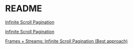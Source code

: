 # README

[Infinite Scroll Pagination](https://www.youtube.com/watch?v=ScxUqW29F7E&list=PLdTytUiloS16epXsqHswpCUMND_rksjr4&index=7)

[Infinite Scroll Pagination](https://www.youtube.com/watch?v=OEuNR3XGvPk&list=PLdTytUiloS16epXsqHswpCUMND_rksjr4&index=8)

[Frames + Streams: Infinite Scroll Pagination (Best approach)](https://www.youtube.com/watch?v=sQBRkduaezo&list=PLdTytUiloS16epXsqHswpCUMND_rksjr4&index=9)
